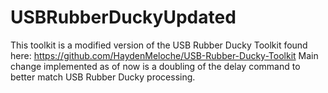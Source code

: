 # USBRubberDuckyUpdated
This toolkit is a modified version of the USB Rubber Ducky Toolkit found here: https://github.com/HaydenMeloche/USB-Rubber-Ducky-Toolkit
Main change implemented as of now is a doubling of the delay command to better match USB Rubber Ducky processing. 

